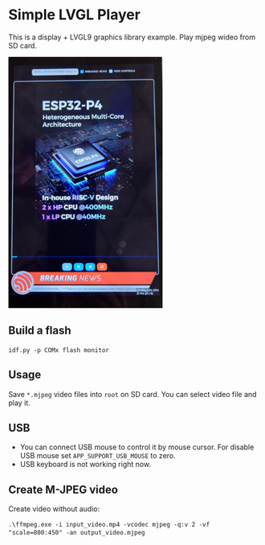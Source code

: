 # Simple LVGL Player

This is a display + LVGL9 graphics library example.
Play mjpeg wideo from SD card.

<img src="doc/demo.jpg" height="500px">

## Build a flash

```
idf.py -p COMx flash monitor
```

## Usage

Save `*.mjpeg` video files into `root` on SD card. You can select video file and play it.

## USB

- You can connect USB mouse to control it by mouse cursor. For disable USB mouse set `APP_SUPPORT_USB_MOUSE` to zero.
- USB keyboard is not working right now.

## Create M-JPEG video

Create video without audio:
```
.\ffmpeg.exe -i input_video.mp4 -vcodec mjpeg -q:v 2 -vf "scale=800:450" -an output_video.mjpeg
```
